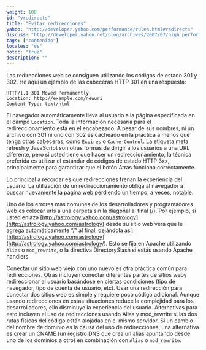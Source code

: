 ```yaml
---
weight: 100
id: "yredirects"
title: "Evitar redirecciones"
yahoo: "http://developer.yahoo.com/performance/rules.html#redirects"
discuss: "http://developer.yahoo.net/blog/archives/2007/07/high_performanc_9.html"
tags: ["contenido"]
locales: "es"
notoc: "true"
description: ""
---
```


Las redirecciones web se consiguen utilizando los códigos de estado 301 y 302. He aquí un ejemplo de las cabeceras HTTP 301 en una respuesta:

~~~
HTTP/1.1 301 Moved Permanently
Location: http://example.com/newuri
Content-Type: text/html
~~~

El navegador automáticamente lleva al usuario a la página especificada en el campo `Location`. Toda la información necesaria para el redireccionamiento está en el encabezado. A pesar de sus nombres, ni un archivo con 301 ni uno con 302 es cacheado en la práctica a menos que tenga otras cabeceras, como `Expires` o `Cache-Control`. La etiqueta meta refresh y JavaScript son otras formas de dirigir a los usuarios a una URL diferente, pero si usted tiene que hacer un redireccionamiento, la técnica preferida es utilizar el estándar de códigos de estado HTTP 3xx, principalmente para garantizar que el botón Atrás funciona correctamente.

Lo principal a recordar es que redirecciones frenan la experiencia del usuario. La utilización de un redireccionamiento obliga al navegador a buscar nuevamente la página web perdiendo un tiempo, a veces, notable.

Uno de los errores mas comunes de los desarrolladores y programadores web es colocar urls a una carpeta sin la diagonal al final (/). Por ejemplo, si usted enlaza [http://astrology.yahoo.com/astrology](http://astrology.yahoo.com/astrology) desde su sitio web verá que le agrega automáticamente “/” al final, dejándola así; [http://astrology.yahoo.com/astrology](http://astrology.yahoo.com/astrology/). Esto se fija en Apache utilizando `Alias` o `mod_rewrite`, o la directiva DirectorySlash si estás usando Apache handlers.

Conectar un sitio web viejo con uno nuevo es otra práctica común para redirecciones. Otras incluyen conectar diferentes partes de sitios weby redireccionar al usuario basándose en ciertas condiciones (tipo de navegador, tipo de cuenta de usuario, etc). Usar una redirección para conectar dos sitios web es simple y requiere poco código adicional. Aunque usando redirecciones en estas situaciones reduce la complejidad para los desarrolladores, ello disminuye la experiencia del usuario. Alternativas para esto incluyen el uso de redirecciones usando Alias y mod_rewrite si las dos rutas físicas del código están alojadas en el mismo servidor. Si un cambio del nombre de dominio es la causa del uso de redirecciones, una alternativa es crear un CNAME (un registro DNS que crea un alias apuntando desde uno de los dominios a otro) en combinación con `Alias` o `mod_rewrite`.